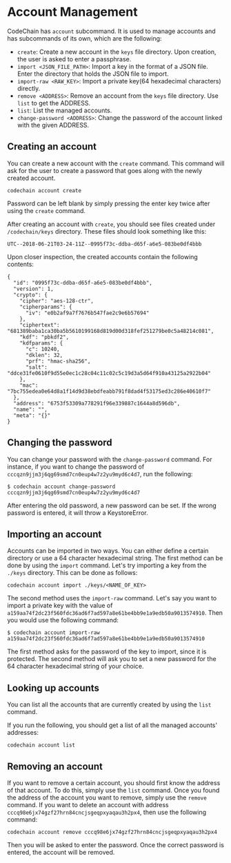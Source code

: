 # Account Management

CodeChain has `account` subcommand. It is used to manage accounts and has subcommands of its own, which are the following:

- `create`: Create a new account in the `keys` file directory. Upon creation, the user is asked to enter a passphrase.
- `import <JSON_FILE_PATH>`: Import a key in the format of a JSON file. Enter the directory that holds the JSON file to import.
- `import-raw <RAW_KEY>`: Import a private key(64 hexadecimal characters) directly.
- `remove <ADDRESS>`: Remove an account from the `keys` file directory. Use `list` to get the ADDRESS.
- `list`: List the managed accounts.
- `change-password <ADDRESS>`: Change the password of the account linked with the given ADDRESS.

## Creating an account

You can create a new account with the `create` command. This command will ask for the user to create a password that goes along with the newly created account.

```
codechain account create
```

Password can be left blank by simply pressing the enter key twice after using the `create` command.

After creating an account with `create`, you should see files created under `/codechain/keys` directory. These files should look something like this:

```
UTC--2018-06-21T03-24-11Z--0995f73c-ddba-d65f-a6e5-083be0df4bbb
```

Upon closer inspection, the created accounts contain the following contents:

```
{
  "id": "0995f73c-ddba-d65f-a6e5-083be0df4bbb",
  "version": 1,
  "crypto": {
    "cipher": "aes-128-ctr",
    "cipherparams": {
      "iv": "e0b2af9a7f7676b547fae2c9e6b57694"
    },
    "ciphertext": "681389baba1ca30ba5b5610199168d819d00d318fef251279be0c5a48214c081",
    "kdf": "pbkdf2",
    "kdfparams": {
      "c": 10240,
      "dklen": 32,
      "prf": "hmac-sha256",
      "salt": "ddce31fe0610f9d55e0ec1c28c04c11c02c5c19d3a5d64f910a43125a2922b04"
    },
    "mac": "7bc755edea0e64d8a1f14d9d38ebdfeabb791f8dad4f53175ed3c286e40610f7"
  },
  "address": "6753f53309a778291f96e339887c1644a8d596db",
  "name": "",
  "meta": "{}"
}
```

## Changing the password

You can change your password with the `change-password` command. For instance, if you want to change the password of `cccqzn9jjm3j6qg69smd7cn0eup4w7z2yu9myd6c4d7`, run the following:

```
$ codechain account change-password cccqzn9jjm3j6qg69smd7cn0eup4w7z2yu9myd6c4d7
```

After entering the old password, a new password can be set. If the wrong password is entered, it will throw a KeystoreError.

## Importing an account

Accounts can be imported in two ways. You can either define a certain directory or use a 64 character hexadecimal string. The first method can be done by using the `import` command. Let's try importing a key from the `./keys` directory. This can be done as follows:

```
codechain account import ./keys/<NAME_OF_KEY>
```

The second method uses the `import-raw` command. Let's say you want to import a private key with the value of `a159aa74f2dc23f560fdc36ad6f7ad597a8e61be4bb9e1a9edb50a9013574910`. Then you would use the following command:

```
$ codechain account import-raw a159aa74f2dc23f560fdc36ad6f7ad597a8e61be4bb9e1a9edb50a9013574910
```

The first method asks for the password of the key to import, since it is protected. The second method will ask you to set a new password for the 64 character hexadecimal string of your choice.

## Looking up accounts

You can list all the accounts that are currently created by using the `list` command.

If you run the following, you should get a list of all the managed accounts' addresses:

```
codechain account list
```

## Removing an account

If you want to remove a certain account, you should first know the address of that account. To do this, simply use the `list` command. Once you found the address of the account you want to remove, simply use the `remove` command. If you want to delete an account with address `cccq98e6jx74gzf27hrn84cncjsgeqpxyaqau3h2px4`, then use the following command:

```
codechain account remove cccq98e6jx74gzf27hrn84cncjsgeqpxyaqau3h2px4
```

Then you will be asked to enter the password. Once the correct password is entered, the account will be removed.
